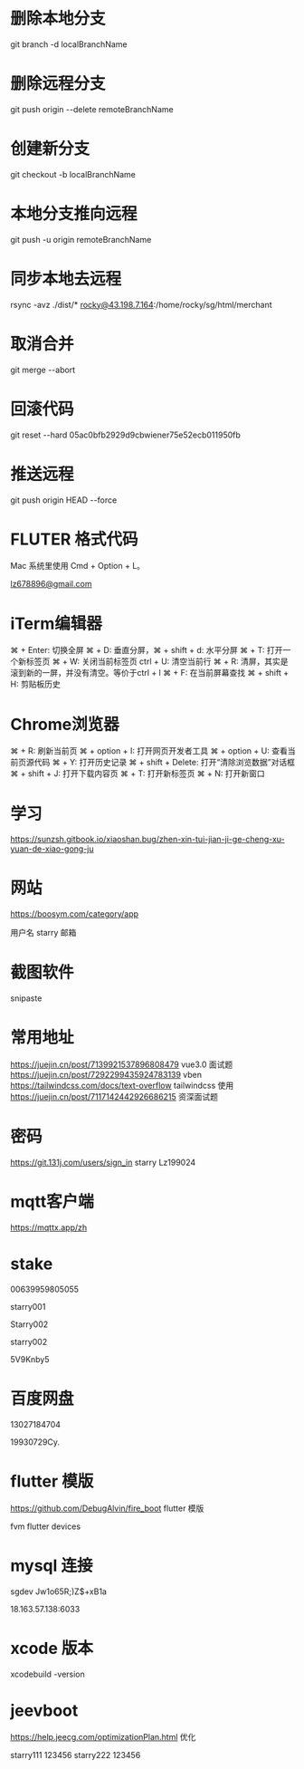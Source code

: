 # 删除本地分支
git branch -d localBranchName

# 删除远程分支
git push origin --delete remoteBranchName

# 创建新分支
git checkout -b localBranchName

# 本地分支推向远程
git push -u origin remoteBranchName

# 同步本地去远程
rsync -avz ./dist/* rocky@43.198.7.164:/home/rocky/sg/html/merchant

# 取消合并
git merge --abort

# 回滚代码
git reset --hard 05ac0bfb2929d9cbwiener75e52ecb011950fb

# 推送远程
git push origin HEAD --force

# FLUTER 格式代码
 Mac 系统里使用 Cmd + Option + L。

 lz678896@gmail.com






# iTerm编辑器
⌘ + Enter: 切换全屏
⌘ + D: 垂直分屏，⌘ + shift + d: 水平分屏
⌘ + T: 打开一个新标签页
⌘ + W: 关闭当前标签页
ctrl + U: 清空当前行
⌘ + R: 清屏，其实是滚到新的一屏，并没有清空。等价于ctrl + l
⌘ + F: 在当前屏幕查找
⌘ + shift + H: 剪贴板历史

# Chrome浏览器
⌘ + R: 刷新当前页
⌘ + option + I: 打开网页开发者工具
⌘ + option + U: 查看当前页源代码
⌘ + Y: 打开历史记录
⌘ + shift + Delete: 打开“清除浏览数据”对话框
⌘ + shift + J: 打开下载内容页
⌘ + T: 打开新标签页
⌘ + N: 打开新窗口

# 学习
https://sunzsh.gitbook.io/xiaoshan.bug/zhen-xin-tui-jian-ji-ge-cheng-xu-yuan-de-xiao-gong-ju

# 网站
https://boosym.com/category/app

用户名 starry
邮箱 



# 截图软件 
 snipaste

# 常用地址
https://juejin.cn/post/7139921537896808479 vue3.0 面试题
https://juejin.cn/post/7292299435924783139 vben
https://tailwindcss.com/docs/text-overflow tailwindcss 使用
https://juejin.cn/post/7117142442926686215 资深面试题


# 密码
https://git.131j.com/users/sign_in
starry  Lz199024

# mqtt客户端
https://mqttx.app/zh

# stake

00639959805055

starry001

Starry002

starry002

5V9Knby5

# 百度网盘

13027184704

19930729Cy.


# flutter 模版
https://github.com/DebugAlvin/fire_boot flutter 模版

fvm flutter devices


# mysql 连接
sgdev
Jw1o65R;)Z$+xB1a

18.163.57.138:6033

# xcode 版本
xcodebuild -version

# jeevboot 
https://help.jeecg.com/optimizationPlan.html 优化




starry111  123456
starry222  123456






